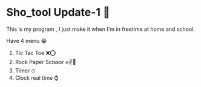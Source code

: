 # Sho_tool Update-1 📌
This is my program , I just make it when I'm in freetime at home and school.

Have 4 menu 😁

1. Tic Tac Toe ❌⭕
2. Rock Paper Scissor ✊✌🤚
3. Timer ⏱
4. Clock real time ⌚
